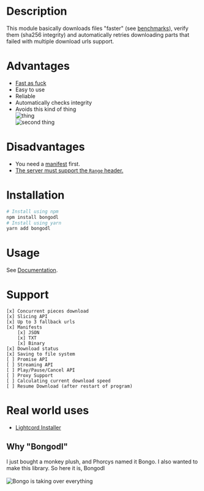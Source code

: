 # Description
This module basically downloads files "faster" (see [benchmarks](benchmarks.md)), verify them (sha256 integrity) and automatically retries downloading parts that failed with multiple download urls support.
# Advantages
- [Fast as fuck](benchmarks.md#results)
- Easy to use
- Reliable
- Automatically checks integrity
- Avoids this kind of thing<br> ![thing](https://cdn.discordapp.com/attachments/760911028980023318/831105758707974164/0tqAiCNcJqcpmm6HSEAyriHPf.png)<br>![second thing](https://cdn.discordapp.com/attachments/760911028980023318/831107372012929044/unknown.png)
# Disadvantages
- You need a [manifest](docs/manifest.md) first.
- [The server must support the `Range` header.](docs/server.md)
# Installation
```sh
# Install using npm
npm install bongodl
# Install using yarn
yarn add bongodl
```
# Usage
See [Documentation](docs/index.md).
# Support
    [x] Concurrent pieces download
    [x] Slicing API
    [x] Up to 3 fallback urls
    [x] Manifests
        [x] JSON
        [x] TXT
        [x] Binary
    [x] Download status
    [x] Saving to file system
    [ ] Promise API
    [ ] Streaming API
    [ ] Play/Pause/Cancel API
    [ ] Proxy Support
    [ ] Calculating current download speed
    [ ] Resume Download (after restart of program)
# Real world uses
 - [Lightcord Installer](https://github.com/Lightcord/lc-installer)
## Why "Bongodl"
I just bought a monkey plush, and Phorcys named it Bongo. I also wanted to make this library. So here it is, Bongodl<br><br>
![Bongo is taking over everything](https://cdn.discordapp.com/attachments/829306086800228363/830405155153379358/bongo.gif)
